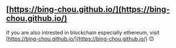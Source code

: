 ## [https://bing-chou.github.io/](https://bing-chou.github.io/)
If you are also intrested in blockchain especially ethereum, visit [https://bing-chou.github.io/](https://bing-chou.github.io/) :blush:
